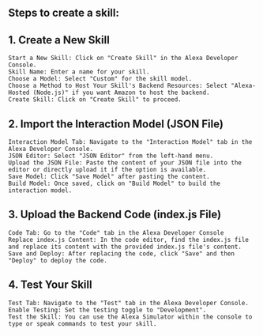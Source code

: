 ## Steps to create a skill:

## 1. Create a New Skill
	Start a New Skill: Click on "Create Skill" in the Alexa Developer Console.
	Skill Name: Enter a name for your skill.
	Choose a Model: Select "Custom" for the skill model.
	Choose a Method to Host Your Skill's Backend Resources: Select "Alexa-Hosted (Node.js)" if you want Amazon to host the backend.
	Create Skill: Click on "Create Skill" to proceed.
	
## 2. Import the Interaction Model (JSON File)
	Interaction Model Tab: Navigate to the "Interaction Model" tab in the Alexa Developer Console.
	JSON Editor: Select "JSON Editor" from the left-hand menu.
	Upload the JSON File: Paste the content of your JSON file into the editor or directly upload it if the option is available.
	Save Model: Click "Save Model" after pasting the content.
	Build Model: Once saved, click on "Build Model" to build the interaction model.
	
## 3. Upload the Backend Code (index.js File)
	Code Tab: Go to the "Code" tab in the Alexa Developer Console 
	Replace index.js Content: In the code editor, find the index.js file and replace its content with the provided index.js file's content.
	Save and Deploy: After replacing the code, click "Save" and then "Deploy" to deploy the code.
	
## 4. Test Your Skill
	Test Tab: Navigate to the "Test" tab in the Alexa Developer Console.
	Enable Testing: Set the testing toggle to "Development".
	Test the Skill: You can use the Alexa Simulator within the console to type or speak commands to test your skill.

